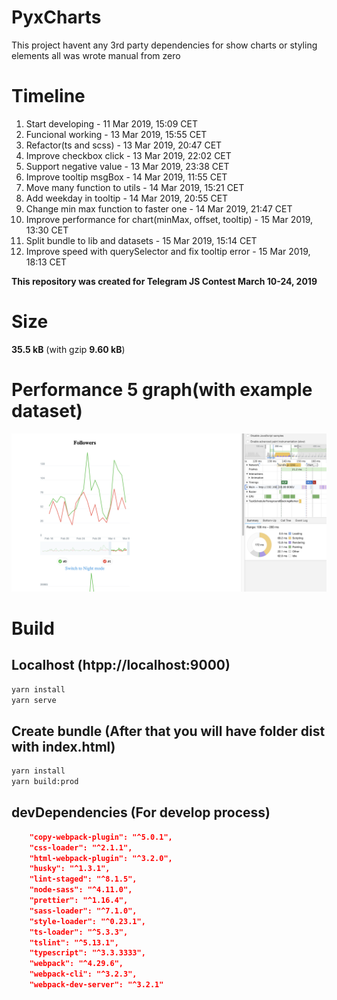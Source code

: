 # PyxCharts
This project havent any 3rd party dependencies for show charts or styling elements all was wrote manual from zero

# Timeline
1. Start developing - 11 Mar 2019, 15:09 CET
2. Funcional working - 13 Mar 2019, 15:55 CET
3. Refactor(ts and scss) - 13 Mar 2019, 20:47 CET
4. Improve checkbox click - 13 Mar 2019, 22:02 CET
5. Support negative value - 13 Mar 2019, 23:38 CET
6. Improve tooltip msgBox - 14 Mar 2019, 11:55 CET
7. Move many function to utils - 14 Mar 2019, 15:21 CET
8. Add weekday in tooltip - 14 Mar 2019, 20:55 CET
9. Change min max function to faster one - 14 Mar 2019, 21:47 CET
10. Improve performance for chart(minMax, offset, tooltip) - 15 Mar 2019, 13:30 CET
11. Split bundle to lib and datasets - 15 Mar 2019, 15:14 CET
12. Improve speed with querySelector and fix tooltip error - 15 Mar 2019, 18:13 CET

**This repository was created for Telegram JS Contest March 10-24, 2019**

# Size
**35.5 kB** (with gzip **9.60 kB**)

# Performance 5 graph(with example dataset)

![Performance](https://github.com/PxyUp/Telegram_graph/raw/master/perf_screen.png)

# Build

## Localhost (htpp://localhost:9000)
```bash
yarn install
yarn serve
```
## Create bundle (After that you will have folder dist with index.html)
```bash
yarn install
yarn build:prod
```

## devDependencies (For develop process)
```json
    "copy-webpack-plugin": "^5.0.1",
    "css-loader": "^2.1.1",
    "html-webpack-plugin": "^3.2.0",
    "husky": "^1.3.1",
    "lint-staged": "^8.1.5",
    "node-sass": "^4.11.0",
    "prettier": "^1.16.4",
    "sass-loader": "^7.1.0",
    "style-loader": "^0.23.1",
    "ts-loader": "^5.3.3",
    "tslint": "^5.13.1",
    "typescript": "^3.3.3333",
    "webpack": "^4.29.6",
    "webpack-cli": "^3.2.3",
    "webpack-dev-server": "^3.2.1"
```
